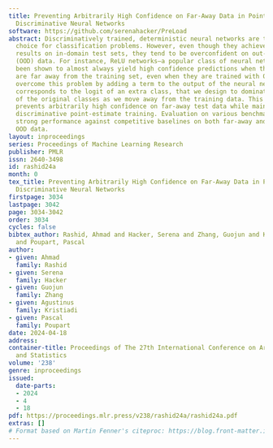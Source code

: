```yaml
---
title: Preventing Arbitrarily High Confidence on Far-Away Data in Point-Estimated
  Discriminative Neural Networks
software: https://github.com/serenahacker/PreLoad
abstract: Discriminatively trained, deterministic neural networks are the de facto
  choice for classification problems. However, even though they achieve state-of-the-art
  results on in-domain test sets, they tend to be overconfident on out-of-distribution
  (OOD) data. For instance, ReLU networks—a popular class of neural network architectures—have
  been shown to almost always yield high confidence predictions when the test data
  are far away from the training set, even when they are trained with OOD data. We
  overcome this problem by adding a term to the output of the neural network that
  corresponds to the logit of an extra class, that we design to dominate the logits
  of the original classes as we move away from the training data. This technique provably
  prevents arbitrarily high confidence on far-away test data while maintaining a simple
  discriminative point-estimate training. Evaluation on various benchmarks demonstrates
  strong performance against competitive baselines on both far-away and realistic
  OOD data.
layout: inproceedings
series: Proceedings of Machine Learning Research
publisher: PMLR
issn: 2640-3498
id: rashid24a
month: 0
tex_title: Preventing Arbitrarily High Confidence on Far-Away Data in Point-Estimated
  Discriminative Neural Networks
firstpage: 3034
lastpage: 3042
page: 3034-3042
order: 3034
cycles: false
bibtex_author: Rashid, Ahmad and Hacker, Serena and Zhang, Guojun and Kristiadi, Agustinus
  and Poupart, Pascal
author:
- given: Ahmad
  family: Rashid
- given: Serena
  family: Hacker
- given: Guojun
  family: Zhang
- given: Agustinus
  family: Kristiadi
- given: Pascal
  family: Poupart
date: 2024-04-18
address:
container-title: Proceedings of The 27th International Conference on Artificial Intelligence
  and Statistics
volume: '238'
genre: inproceedings
issued:
  date-parts:
  - 2024
  - 4
  - 18
pdf: https://proceedings.mlr.press/v238/rashid24a/rashid24a.pdf
extras: []
# Format based on Martin Fenner's citeproc: https://blog.front-matter.io/posts/citeproc-yaml-for-bibliographies/
---
```

